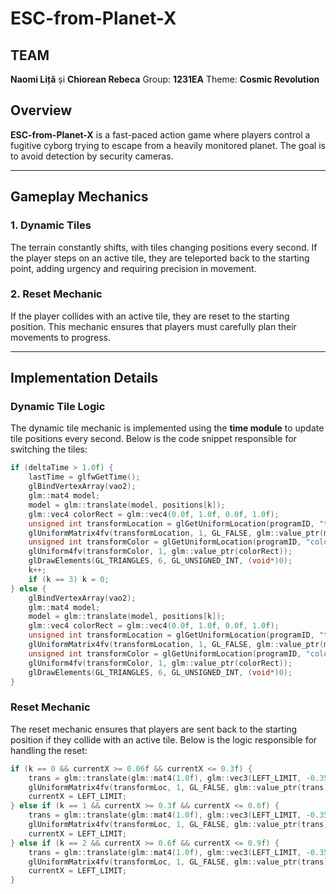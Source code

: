 # ESC-from-Planet-X

## TEAM
**Naomi Liță** și **Chiorean Rebeca** Group: **1231EA** Theme: **Cosmic Revolution**

## Overview
**ESC-from-Planet-X** is a fast-paced action game where players control a fugitive cyborg trying to escape from a heavily monitored planet. The goal is to avoid detection by security cameras.

---

## Gameplay Mechanics

### 1. Dynamic Tiles  
The terrain constantly shifts, with tiles changing positions every second. If the player steps on an active tile, they are teleported back to the starting point, adding urgency and requiring precision in movement.

### 2. Reset Mechanic  
If the player collides with an active tile, they are reset to the starting position. This mechanic ensures that players must carefully plan their movements to progress.

---

## Implementation Details  

### Dynamic Tile Logic  
The dynamic tile mechanic is implemented using the **time module** to update tile positions every second. Below is the code snippet responsible for switching the tiles:

```cpp
if (deltaTime > 1.0f) {
    lastTime = glfwGetTime();
    glBindVertexArray(vao2);
    glm::mat4 model;
    model = glm::translate(model, positions[k]);
    glm::vec4 colorRect = glm::vec4(0.0f, 1.0f, 0.0f, 1.0f);
    unsigned int transformLocation = glGetUniformLocation(programID, "transform");
    glUniformMatrix4fv(transformLocation, 1, GL_FALSE, glm::value_ptr(model));
    unsigned int transformColor = glGetUniformLocation(programID, "color");
    glUniform4fv(transformColor, 1, glm::value_ptr(colorRect));
    glDrawElements(GL_TRIANGLES, 6, GL_UNSIGNED_INT, (void*)0);
    k++;
    if (k == 3) k = 0;
} else {
    glBindVertexArray(vao2);
    glm::mat4 model;
    model = glm::translate(model, positions[k]);
    glm::vec4 colorRect = glm::vec4(0.0f, 1.0f, 0.0f, 1.0f);
    unsigned int transformLocation = glGetUniformLocation(programID, "transform");
    glUniformMatrix4fv(transformLocation, 1, GL_FALSE, glm::value_ptr(model));
    unsigned int transformColor = glGetUniformLocation(programID, "color");
    glUniform4fv(transformColor, 1, glm::value_ptr(colorRect));
    glDrawElements(GL_TRIANGLES, 6, GL_UNSIGNED_INT, (void*)0);
}
```

### Reset Mechanic  
The reset mechanic ensures that players are sent back to the starting position if they collide with an active tile. Below is the logic responsible for handling the reset:

```cpp
if (k == 0 && currentX >= 0.06f && currentX <= 0.3f) {
    trans = glm::translate(glm::mat4(1.0f), glm::vec3(LEFT_LIMIT, -0.35f, 0.0f));
    glUniformMatrix4fv(transformLoc, 1, GL_FALSE, glm::value_ptr(trans));
    currentX = LEFT_LIMIT;
} else if (k == 1 && currentX >= 0.3f && currentX <= 0.6f) {
    trans = glm::translate(glm::mat4(1.0f), glm::vec3(LEFT_LIMIT, -0.35f, 0.0f));
    glUniformMatrix4fv(transformLoc, 1, GL_FALSE, glm::value_ptr(trans));
    currentX = LEFT_LIMIT;
} else if (k == 2 && currentX >= 0.6f && currentX <= 0.9f) {
    trans = glm::translate(glm::mat4(1.0f), glm::vec3(LEFT_LIMIT, -0.35f, 0.0f));
    glUniformMatrix4fv(transformLoc, 1, GL_FALSE, glm::value_ptr(trans));
    currentX = LEFT_LIMIT;
}
```
